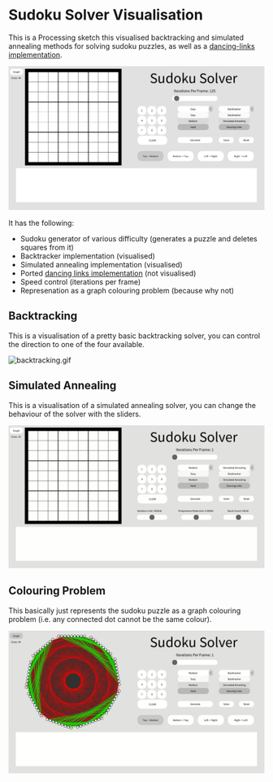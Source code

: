 # Sudoku Solver Visualisation

This is a Processing sketch this visualised backtracking and simulated annealing methods for solving sudoku puzzles, as well as a [dancing-links implementation](https://github.com/rafalio/dancing-links-java/tree/master).

![interface.png](/images/interface.png)

It has the following:
- Sudoku generator of various difficulty (generates a puzzle and deletes squares from it)
- Backtracker implementation (visualised)
- Simulated annealing implementation (visualised)
- Ported [dancing links implementation](https://github.com/rafalio/dancing-links-java/tree/master) (not visualised)
- Speed control (iterations per frame)
- Represenation as a graph colouring problem (because why not)

## Backtracking

This is a visualisation of a pretty basic backtracking solver, you can control the direction to one of the four available.

![backtracking.gif](/images/backtracking.gif)

## Simulated Annealing

This is a visualisation of a simulated annealing solver, you can change the behaviour of the solver with the sliders.

![simulated_annealing.gif](/images/simulated_annealing.gif)

## Colouring Problem

This basically just represents the sudoku puzzle as a graph colouring problem (i.e. any connected dot cannot be the same colour).

![graph.gif](/images/graph.gif)
